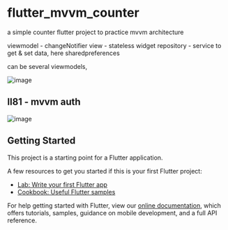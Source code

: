 # flutter_mvvm_counter

a simple counter flutter project to practice mvvm architecture

viewmodel - changeNotifier
view - stateless widget
repository - service to get & set data, here sharedpreferences

can be several viewmodels,

![image](https://user-images.githubusercontent.com/64863365/151797055-9271027e-56c1-4aaa-b2de-32d8c39bf096.png)

## ll81 - mvvm auth

![image](https://user-images.githubusercontent.com/64863365/152477633-e2a0907c-c64c-47fe-af9a-ec310c2999f0.png)

## Getting Started

This project is a starting point for a Flutter application.

A few resources to get you started if this is your first Flutter project:

- [Lab: Write your first Flutter app](https://flutter.dev/docs/get-started/codelab)
- [Cookbook: Useful Flutter samples](https://flutter.dev/docs/cookbook)

For help getting started with Flutter, view our
[online documentation](https://flutter.dev/docs), which offers tutorials,
samples, guidance on mobile development, and a full API reference.
